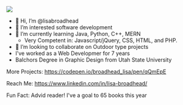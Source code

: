 ![](https://github.com/lisabroadhead/lisabroadhead/blob/main/me.png)

- 👋 Hi, I’m @lisabroadhead
- 👀 I’m interested software development
- 🌱 I’m currently learning Java, Python, C++, MERN
  - Very Competent in: Javascript/jQuery, CSS, HTML, and PHP.
- 💞️ I’m looking to collaborate on Outdoor type projects
- I've worked as a Web Developmer for 7 years
- Balchors Degree in Graphic Design from Utah State University

More Projects: https://codepen.io/broadhead_lisa/pen/qQmEpE

Reach Me:
https://www.linkedin.com/in/lisa-broadhead/

Fun Fact:
Advid reader! I've a goal to 65 books this year

<!---
lisabroadhead/lisabroadhead is a ✨ special ✨ repository because its `README.md` (this file) appears on your GitHub profile.
You can click the Preview link to take a look at your changes.
--->

